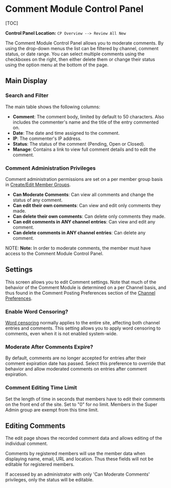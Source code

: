 <!--
    This source file is part of the open source project
    ExpressionEngine User Guide (https://github.com/ExpressionEngine/ExpressionEngine-User-Guide)

    @link      https://expressionengine.com/
    @copyright Copyright (c) 2003-2020, Packet Tide, LLC (https://www.packettide.com)
    @license   https://expressionengine.com/license Licensed under Apache License, Version 2.0
-->

# Comment Module Control Panel

[TOC]

**Control Panel Location:** `CP Overview --> Review All New`

The Comment Module Control Panel allows you to moderate comments. By using the drop-down menus the list can be filtered by channel, comment status, or date range. You can select multiple comments using the checkboxes on the right, then either delete them or change their status using the option menu at the bottom of the page.

## Main Display

### Search and Filter

The main table shows the following columns:

- **Comment**: The comment body, limited by default to 50 characters. Also includes the commenter's name and the title of the entry commented on.
- **Date**: The date and time assigned to the comment.
- **IP**: The commenter's IP address.
- **Status**: The status of the comment (Pending, Open or Closed).
- **Manage**: Contains a link to view full comment details and to edit the comment.

### Comment Administration Privileges

Comment administration permissions are set on a per member group basis in [Create/Edit Member Groups](control-panel/member-manager.md#member-groups).

- **Can Moderate Comments**: Can view all comments and change the status of any comment.
- **Can edit their own comments**: Can view and edit only comments they made.
- **Can delete their own comments**: Can delete only comments they made.
- **Can edit comments in ANY channel entries**: Can view and edit any comment.
- **Can delete comments in ANY channel entries**: Can delete any comment.

NOTE: **Note:** In order to moderate comments, the member must have access to the Comment Module Control Panel.

## Settings

This screen allows you to edit Comment settings. Note that much of the behavior of the Comment Module is determined on a per Channel basis, and thus found in the Comment Posting Preferences section of the [Channel Preferences](control-panel/channels.md#settings-tab).

### Enable Word Censoring?

[Word censoring](control-panel/settings/word-censor.md) normally applies to the entire site, affecting both channel entries and comments. This setting allows you to apply word censoring to comments, even when it is not enabled system-wide.

### Moderate After Comments Expire?

By default, comments are no longer accepted for entries after their comment expiration date has passed. Select this preference to override that behavior and allow moderated comments on entries after comment expiration.

### Comment Editing Time Limit

Set the length of time in seconds that members have to edit their comments on the front end of the site. Set to "0" for no limit. Members in the Super Admin group are exempt from this time limit.

## Editing Comments

The edit page shows the recorded comment data and allows editing of the individual comment.

Comments by registered members will use the member data when displaying name, email, URL and location. Thus these fields will not be editable for registered members.

If accessed by an administrator with only 'Can Moderate Comments' privileges, only the status will be editable.
